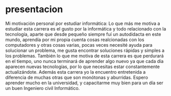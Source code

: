 # presentacion
Mi motivación personal por estudiar informática: Lo que más me motiva a estudiar esta carrera es el gusto por la informática y todo relacionado con la tecnología, aparte que desde pequeño siempre fuí un autodidacta en este mundo, aprendía por mi propia cuenta cosas realcionadas con los computadores y otras cosas varias, pocas veces necesité ayuda para solucionar un problema, me gusta encontrar soluciones rápidas y simples a los problemas. También lo que me motiva de esta carrera es que perdurará en el tiempo, uno nunca terminará de aprender algo nuevo ya que cada día aparecen nuevas tecnologías, por lo que necesitas estar constantemente actualizándote. Además esta carrera yo la encuentro entretenida a diferencia de muchas otras que son monótonas y aburridas. Espero aprender mucho en la universidad, y capacitarme muy bien para un día ser un buen Ingeniero civil Informático.
